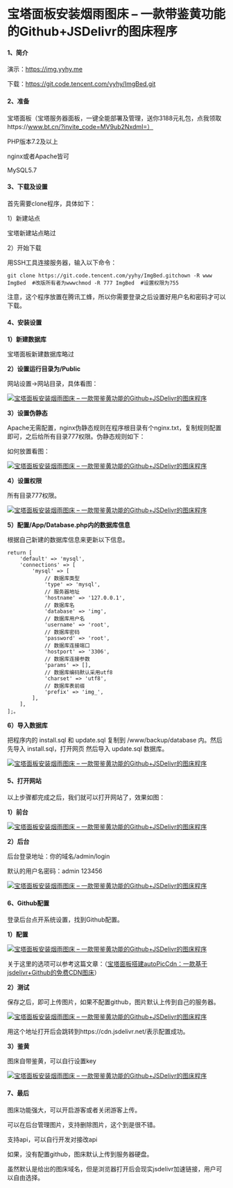 # 宝塔面板安装烟雨图床 – 一款带鉴黄功能的Github+JSDelivr的图床程序

#### 1、简介

演示：https://img.yyhy.me

下载：https://git.code.tencent.com/yyhy/ImgBed.git



#### 2、准备

宝塔面板（宝塔服务器面板，一键全能部署及管理，送你3188元礼包，点我领取https://www.bt.cn/?invite_code=MV9ub2NxdmI=）

PHP版本7.2及以上

nginx或者Apache皆可

MySQL5.7



#### 3、下载及设置

首先需要clone程序，具体如下：

1）新建站点

宝塔新建站点略过

2）开始下载

用SSH工具连接服务器，输入以下命令：

```
git clone https://git.code.tencent.com/yyhy/ImgBed.gitchown -R www ImgBed  #改版所有者为wwwchmod -R 777 ImgBed  #设置权限为755
```

注意，这个程序放置在腾讯工蜂，所以你需要登录之后设置好用户名和密码才可以下载。



#### 4、安装设置

**1）新建数据库**

宝塔面板新建数据库略过

**2）设置运行目录为/Public**

网站设置→网站目录，具体看图：

[![宝塔面板安装烟雨图床 – 一款带鉴黄功能的Github+JSDelivr的图床程序](https://www.daniao.org/wp-content/uploads/2020/08/ImgBed-bt-1.png)](https://www.daniao.org/wp-content/uploads/2020/08/ImgBed-bt-1.png)

**3）设置伪静态**

Apache无需配置，nginx伪静态规则在程序根目录有个nginx.txt，复制规则配置即可，之后给所有目录777权限。伪静态规则如下：

如何放置看图：

[![宝塔面板安装烟雨图床 – 一款带鉴黄功能的Github+JSDelivr的图床程序](https://www.daniao.org/wp-content/uploads/2020/08/ImgBed-bt-2.png)](https://www.daniao.org/wp-content/uploads/2020/08/ImgBed-bt-2.png)

**4）设置权限**

所有目录777权限。

[![宝塔面板安装烟雨图床 – 一款带鉴黄功能的Github+JSDelivr的图床程序](https://www.daniao.org/wp-content/uploads/2020/08/ImgBed-bt-3.png)](https://www.daniao.org/wp-content/uploads/2020/08/ImgBed-bt-3.png)

**5）配置/App/Database.php内的数据库信息**

根据自己新建的数据库信息来更新以下信息。

```
return [
    'default' => 'mysql',
    'connections' => [
        'mysql' => [
            // 数据库类型
            'type' => 'mysql',
            // 服务器地址
            'hostname' => '127.0.0.1',
            // 数据库名
            'database' => 'img',
            // 数据库用户名
            'username' => 'root',
            // 数据库密码
            'password' => 'root',
            // 数据库连接端口
            'hostport' => '3306',
            // 数据库连接参数
            'params' => [],
            // 数据库编码默认采用utf8
            'charset' => 'utf8',
            // 数据库表前缀
            'prefix' => 'img_',
        ],
    ],
];。
```

**6）导入数据库**

把程序内的 install.sql 和 update.sql 复制到 /www/backup/database 内。然后先导入 install.sql，打开网页 然后导入 update.sql 数据库。

[![宝塔面板安装烟雨图床 – 一款带鉴黄功能的Github+JSDelivr的图床程序](https://www.daniao.org/wp-content/uploads/2020/08/ImgBed-bt-4.png)](https://www.daniao.org/wp-content/uploads/2020/08/ImgBed-bt-4.png)



#### 5、打开网站

以上步骤都完成之后，我们就可以打开网站了，效果如图：

**1）前台**

[![宝塔面板安装烟雨图床 – 一款带鉴黄功能的Github+JSDelivr的图床程序](https://www.daniao.org/wp-content/uploads/2020/08/ImgBed-bt-5.png)](https://www.daniao.org/wp-content/uploads/2020/08/ImgBed-bt-5.png)

**2）后台**

后台登录地址：你的域名/admin/login

默认的用户名密码：admin  123456

[![宝塔面板安装烟雨图床 – 一款带鉴黄功能的Github+JSDelivr的图床程序](https://www.daniao.org/wp-content/uploads/2020/08/ImgBed-bt-6.png)](https://www.daniao.org/wp-content/uploads/2020/08/ImgBed-bt-6.png)



#### 6、Github配置

登录后台点开系统设置，找到Github配置。

**1）配置**

[![宝塔面板安装烟雨图床 – 一款带鉴黄功能的Github+JSDelivr的图床程序](https://www.daniao.org/wp-content/uploads/2020/08/ImgBed-bt-7.png)](https://www.daniao.org/wp-content/uploads/2020/08/ImgBed-bt-7.png)

关于这里的选项可以参考这篇文章：（[宝塔面板搭建autoPicCdn：一款基于jsdelivr+Github的免费CDN图床](https://www.daniao.org/10086.html)）

**2）测试**

保存之后，即可上传图片，如果不配置github，图片默认上传到自己的服务器。

[![宝塔面板安装烟雨图床 – 一款带鉴黄功能的Github+JSDelivr的图床程序](https://www.daniao.org/wp-content/uploads/2020/08/ImgBed-bt-8.png)](https://www.daniao.org/wp-content/uploads/2020/08/ImgBed-bt-8.png)

用这个地址打开后会跳转到https://cdn.jsdelivr.net/表示配置成功。

**3）鉴黄**

图床自带鉴黄，可以自行设置key

[![宝塔面板安装烟雨图床 – 一款带鉴黄功能的Github+JSDelivr的图床程序](https://www.daniao.org/wp-content/uploads/2020/08/ImgBed-bt-9.png)](https://www.daniao.org/wp-content/uploads/2020/08/ImgBed-bt-9.png)



#### 7、最后

图床功能强大，可以开启游客或者关闭游客上传。

可以在后台管理图片，支持删除图片，这个到是很不错。

支持api，可以自行开发对接改api

如果，没有配置github，图床默认上传到服务器硬盘。

虽然默认是给出的图床域名，但是浏览器打开后会现实jsdelivr加速链接，用户可以自由选择。

